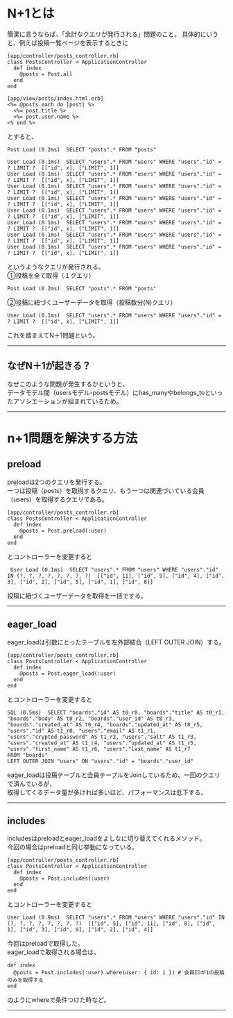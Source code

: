 # N+1とは
簡潔に言うならば、「余計なクエリが発行される」問題のこと。
具体的にいうと、例えば投稿一覧ページを表示するときに
~~~
[app/controller/posts_controller.rb]
class PostsController < ApplicationController
  def index
    @posts = Post.all
  end
end

[app/view/posts/index.html.erb]
<%= @posts.each do |post| %>
  <%= post.title %>
  <%= post.user.name %>
<% end %>
~~~
とすると、
~~~
Post Load (0.2ms)  SELECT "posts".* FROM "posts"

User Load (0.1ms)  SELECT "users".* FROM "users" WHERE "users"."id" = ? LIMIT ?  [["id", x], ["LIMIT", 1]]
User Load (0.1ms)  SELECT "users".* FROM "users" WHERE "users"."id" = ? LIMIT ?  [["id", x], ["LIMIT", 1]]
User Load (0.1ms)  SELECT "users".* FROM "users" WHERE "users"."id" = ? LIMIT ?  [["id", x], ["LIMIT", 1]]
User Load (0.1ms)  SELECT "users".* FROM "users" WHERE "users"."id" = ? LIMIT ?  [["id", x], ["LIMIT", 1]]
User Load (0.1ms)  SELECT "users".* FROM "users" WHERE "users"."id" = ? LIMIT ?  [["id", x], ["LIMIT", 1]]
User Load (0.1ms)  SELECT "users".* FROM "users" WHERE "users"."id" = ? LIMIT ?  [["id", x], ["LIMIT", 1]]
User Load (0.1ms)  SELECT "users".* FROM "users" WHERE "users"."id" = ? LIMIT ?  [["id", x], ["LIMIT", 1]]
User Load (0.1ms)  SELECT "users".* FROM "users" WHERE "users"."id" = ? LIMIT ?  [["id", x], ["LIMIT", 1]]
~~~
というようなクエリが発行される。    
①投稿を全て取得（１クエリ）
~~~
Post Load (0.2ms)  SELECT "posts".* FROM "posts"
~~~
②投稿に紐づくユーザーデータを取得（投稿数分(N)クエリ）
~~~
User Load (0.1ms)  SELECT "users".* FROM "users" WHERE "users"."id" = ? LIMIT ?  [["id", x], ["LIMIT", 1]]
~~~
これを踏まえてN＋1問題という。
***

## なぜN＋1が起きる？
なぜこのような問題が発生するかというと、    
データモデル間（usersモデル-postsモデル）にhas_manyやbelongs_toといったアソシエーションが組まれているため。
***

# n+1問題を解決する方法
## preload
preloadは2つのクエリを発行する。    
一つは投稿（posts）を取得するクエリ、もう一つは関連づいている会員（users）を取得するクエリである。    
~~~
[app/controller/posts_controller.rb]
class PostsController < ApplicationController
  def index
    @posts = Post.preload(:user)
  end
end
~~~
とコントローラーを変更すると
~~~
 User Load (0.1ms)  SELECT "users".* FROM "users" WHERE "users"."id" IN (?, ?, ?, ?, ?, ?, ?, ?)  [["id", 11], ["id", 9], ["id", 4], ["id", 3], ["id", 2], ["id", 5], ["id", 1], ["id", 8]]
~~~
投稿に紐づくユーザーデータを取得を一括でする。
***

## eager_load
eager_loadは引数にとったテーブルを左外部結合（LEFT OUTER JOIN）する。   
~~~
[app/controller/posts_controller.rb]
class PostsController < ApplicationController
  def index
    @posts = Post.eager_load(:user)
  end
end
~~~
とコントローラーを変更すると
~~~
SQL (0.5ms)  SELECT "boards"."id" AS t0_r0, "boards"."title" AS t0_r1, "boards"."body" AS t0_r2, "boards"."user_id" AS t0_r3, "boards"."created_at" AS t0_r4, "boards"."updated_at" AS t0_r5, "users"."id" AS t1_r0, "users"."email" AS t1_r1, "users"."crypted_password" AS t1_r2, "users"."salt" AS t1_r3, "users"."created_at" AS t1_r4, "users"."updated_at" AS t1_r5, "users"."first_name" AS t1_r6, "users"."last_name" AS t1_r7 
FROM "boards" 
LEFT OUTER JOIN "users" ON "users"."id" = "boards"."user_id"
~~~
eager_loadは投稿テーブルと会員テーブルをJoinしているため、一回のクエリで済んでいるが、    
取得してくるデータ量が多ければ多いほど、パフォーマンスは低下する。
***

## includes    
includesはpreloadとeager_loadをよしなに切り替えてくれるメソッド。   
今回の場合はpreloadと同じ挙動になっている。
~~~
[app/controller/posts_controller.rb]
class PostsController < ApplicationController
  def index
    @posts = Post.includes(:user)
  end
end
~~~
とコントローラーを変更すると
~~~
User Load (0.9ms)  SELECT "users".* FROM "users" WHERE "users"."id" IN (?, ?, ?, ?, ?, ?, ?, ?)  [["id", 5], ["id", 11], ["id", 8], ["id", 1], ["id", 3], ["id", 9], ["id", 2], ["id", 4]]
~~~
今回はpreloadで取得した。    
eager_loadで取得される場合は、
~~~
def index
  @posts = Post.includes(:user).where(user: { id: 1 }) # 会員IDが1の投稿のみを取得する
end
~~~
のようにwhereで条件つけた時など。
***








